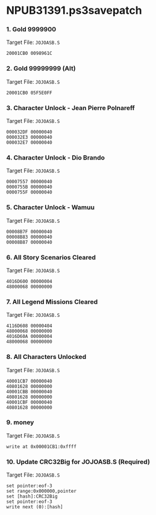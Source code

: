 # NPUB31391.ps3savepatch

### 1. Gold 9999900

Target File: `JOJOASB.S`

```
20001CB0 0098961C
```

### 2. Gold 99999999 (Alt)

Target File: `JOJOASB.S`

```
20001CB0 05F5E0FF
```

### 3. Character Unlock - Jean Pierre Polnareff

Target File: `JOJOASB.S`

```
000032DF 00000040
000032E3 00000040
000032E7 00000040
```

### 4. Character Unlock - Dio Brando

Target File: `JOJOASB.S`

```
00007557 00000040
0000755B 00000040
0000755F 00000040
```

### 5. Character Unlock - Wamuu

Target File: `JOJOASB.S`

```
00008B7F 00000040
00008B83 00000040
00008B87 00000040
```

### 6. All Story Scenarios Cleared

Target File: `JOJOASB.S`

```
4016D600 00000004
48000068 00000000
```

### 7. All Legend Missions Cleared

Target File: `JOJOASB.S`

```
4116D608 00000404
48000068 00000000
4016D60A 00000004
48000068 00000000
```

### 8. All Characters Unlocked

Target File: `JOJOASB.S`

```
40001CB7 00000040
40801628 00000000
40001CBB 00000040
40801628 00000000
40001CBF 00000040
40801628 00000000
```

### 9. money

Target File: `JOJOASB.S`

```
write at 0x00001CB1:0xffff
```

### 10. Update CRC32Big for JOJOASB.S (Required)

Target File: `JOJOASB.S`

```
set pointer:eof-3
set range:0x000000,pointer
set [hash]:CRC32Big
set pointer:eof-3
write next (0):[hash]
```

